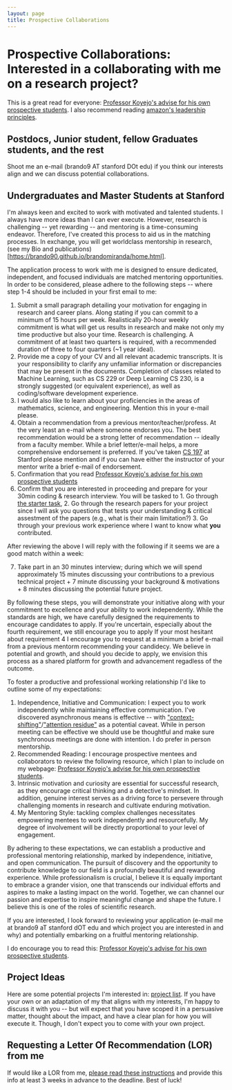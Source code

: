 ```yaml
---
layout: page
title: Prospective Collaborations
---
```


# Prospective Collaborations: Interested in a collaborating with me on a research project?

This is a great read for everyone: [Professor Koyejo's advise for his own prospective students](https://cs.stanford.edu/~sanmi/preparation.html). 
I also recommend reading [amazon's leadership principles](https://docs.google.com/document/d/1k3d3_AOp-Y22L-GbgHivDqKe9r9LC5nscaIzbm3LWYc/edit#heading=h.rzuft8oj1jyz).

## Postdocs, Junior student, fellow Graduates students, and the rest 

Shoot me an e-mail (brando9 AT stanford DOt edu) if you think our interests align and we can discuss potential collaborations.

## Undergraduates and Master Students at Stanford

I'm always keen and excited to work with motivated and talented students. 
I always have more ideas than I can ever execute. 
However, research is challenging -- yet rewarding -- and mentoring is a time-consuming endeavor. 
Therefore, I've created this process to aid us in the matching processes.
In exchange, you will get worldclass mentorship in research, (see my Bio and publications)[https://brando90.github.io/brandomiranda/home.html].

The application process to work with me is designed to ensure dedicated, independent, and focused individuals are matched mentoring opportunities.
In order to be considered, please adhere to the following steps 
-- where step 1-4 should be included in your first email to me:

1. Submit a small paragraph detailing your motivation for engaging in research and career plans. Along stating if you can commit to a minimum of 15 hours per week. Realistically 20-hour weekly commitment is what will get us results in research and make not only my time productive but also your time. Research is challenging. A commitment of at least two quarters is required, with a recommended duration of three to four quarters (~1 year ideal).
2. Provide me a copy of your CV and all relevant academic transcripts. It is your responsibility to clarify any unfamiliar information or discrepancies that may be present in the documents. Completion of classes related to Machine Learning, such as CS 229 or Deep Learning CS 230, is a strongly suggested (or equivalent experience), as well as coding/software development experience.
3. I would also like to learn about your proficiencies in the areas of mathematics, science, and engineering. Mention this in your e-mail please. 
4. Obtain a recommendation from a previous mentor/teacher/profess. At the very least an e-mail where someone endorses you. The best recommendation would be a strong letter of recommendation -- ideally from a faculty member. While a brief letter/e-mail helps, a more comprehensive endorsement is preferred. If you've taken [CS 197](https://web.stanford.edu/class/cs197/) at Stanford please mention and if you can have either the instructor of your mentor write a brief e-mail of endorsement.
5. Confirmation that you read [Professor Koyejo's advise for his own prospective students](https://cs.stanford.edu/~sanmi/preparation.html) 
6. Confirm that you are interested in proceeding and prepare for your 30min coding & research interview. You will be tasked to 1. Go through [the starter task](https://docs.google.com/document/d/1k3d3_AOp-Y22L-GbgHivDqKe9r9LC5nscaIzbm3LWYc/edit#heading=h.rzuft8oj1jyz), 2. Go through the research papers for your project since I will ask you questions that tests your understanding & critical assestment of the papers (e.g., what is their main limitation?) 3. Go through your previous work experience where I want to know what **you** contributed.
<!-- https://www.amazon.jobs/content/en/our-workplace/leadership-principles -->
<!-- TODO: add amazon you own it -->

After reviewing the above I will reply with the following if it seems we are a good match within a week:

7. Take part in an 30 minutes interview; during which we will spend approximately 15 minutes discussing your contributions to a previous technical project + 7 minute discussing your background & motivations + 8 minutes discussing the potential future project.

By following these steps, you will demonstrate your initiative along with your commitment to excellence and your ability to work independently.
While the standards are high, we have carefully designed the requirements to encourage candidates to apply. 
If you're uncertain, especially about the fourth requirement, we still encourage you to apply 
If your most hesitant about requirement 4 I encourage you to request at a minimum a brief e-mail from a previous mentorm recommending your candidecy. 
We believe in potential and growth, and should you decide to apply, we envision this process as a shared platform for growth and advancement regadless of the outcome.

To foster a productive and professional working relationship I'd like to outline some of my expectations:

1. Independence, Initiative and Communication: I expect you to work independently while maintaining effective communication. I've discovered asynchronous means is effective -- with ["context-shifting"](https://calnewport.com/a-productivity-lesson-from-a-classic-arcade-game/)/["attention residue"](https://www.sciencedirect.com/science/article/pii/S0749597809000399) as a potential caveat. While in person meeting can be effective we should use be thoughtful and make sure synchronous meetings are done with intention. I do prefer in person mentorship. 
2. Recommended Reading: I encourage prospective mentees and collaborators to review the following resource, which I plan to include on my webpage: [Professor Koyejo's advise for his own prospective students](https://cs.stanford.edu/~sanmi/preparation.html). 
3. Intrinsic motivation and curiosity are essential for successful research, as they encourage critical thinking and a detective's mindset. In addition, genuine interest serves as a driving force to persevere through challenging moments in research and cultivate enduring motivation.
4. My Mentoring Style: tackling complex challenges necessitates empowering mentees to work independently and resourcefully. My degree of involvement will be directly proportional to your level of engagement.  

[//]: # (Consequently, I expect you to operate independently and optimize the use of available resources. Meetings will typically be ideally held once every one to two weeks, with a focus on efficient asynchronous communication. It is crucial that you capitalize on the wealth of resources at Stanford. To illustrate the importance of independence, my intervention in debugging your code will be limited and sparing. I do recommend to use GPT-4 and always verify it's output rigorously. )

By adhering to these expectations, we can establish a productive and professional mentoring relationship, marked by independence, initiative, and open communication.
The pursuit of discovery and the opportunity to contribute knowledge to our field is a profoundly beautiful and rewarding experience. 
While professionalism is crucial, I believe it is equally important to embrace a grander vision, one that transcends our individual efforts and aspires to make a lasting impact on the world. 
Together, we can channel our passion and expertise to inspire meaningful change and shape the future. I believe this is one of the roles of scientific research.

If you are interested, I look forward to reviewing your application (e-mail me at brando9 aT stanford dOT edu and which project you are interested in and why) and potentially embarking on a fruitful mentoring relationship.

I do encourage you to read this: [Professor Koyejo's advise for his own prospective students](https://cs.stanford.edu/~sanmi/preparation.html).

## Project Ideas

Here are some potential projects I'm interested in: [project list](https://curis.stanford.edu/year_round_cs_projects/).
If you have your own or an adaptation of my that aligns with my interests, I'm happy to discuss it with you -- 
but  will expect that you have scoped it in a persuasive matter, thought about the impact, and have a clear plan for how you will execute it.
Though, I don't expect you to come with your own project. 

## Requesting a Letter Of Recommendation (LOR) from me

If would like a LOR from me, [please read these instructions](https://docs.google.com/document/d/1Z0pFw_f7ZorZzieOfFxEKkEA143rKQjggoIZved76qk/edit) and provide this info at least 3 weeks in advance to the deadline. 
Best of luck!

[//]: # (Hi everyone,)

[//]: # ()
[//]: # (The lab I am part of has project openings for research collaborations with master students, taken for class credit. If you are interested e-mail brando9@stanford.edu and rschaef@stanford.edu with your CV & &#40;unofficial&#41; transcript, a small paragraph explaining your career plans/why you're interested in doing research, and also a time with us to schedule a 15-minute interview &#40;ideally in the late afternoon&#41;.)

<!-- 4. Participate in a technical interview, which will consist of a 15-minute discussion about a question related to your project, followed by a 15-minute coding interview based on the style of "Cracking the Coding Interview." Alternatively, you may opt for a week or two week long interview mini-project related to your research project. Including describing your past technical projects and technical contributions. -->
